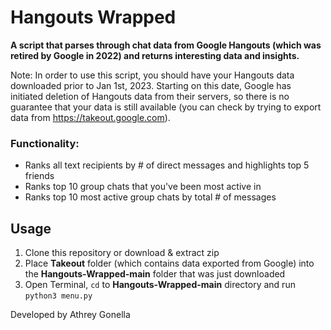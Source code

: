 # Hangouts Wrapped

**A script that parses through chat data from Google Hangouts (which was retired by Google in 2022) and returns interesting data and insights.**

Note: In order to use this script, you should have your Hangouts data downloaded prior to Jan 1st, 2023. Starting on this date, Google has initiated deletion of Hangouts data from their servers, so there is no guarantee that your data is still available (you can check by trying to export data from https://takeout.google.com). 

### Functionality:  
  - Ranks all text recipients by # of direct messages and highlights top 5 friends
  - Ranks top 10 group chats that you've been most active in
  - Ranks top 10 most active group chats by total # of messages

## Usage
  1. Clone this repository or download & extract zip
  2. Place **Takeout** folder (which contains data exported from Google) into the **Hangouts-Wrapped-main** folder that was just downloaded
  3. Open Terminal, `cd` to **Hangouts-Wrapped-main** directory and run `python3 menu.py` 

  Developed by Athrey Gonella